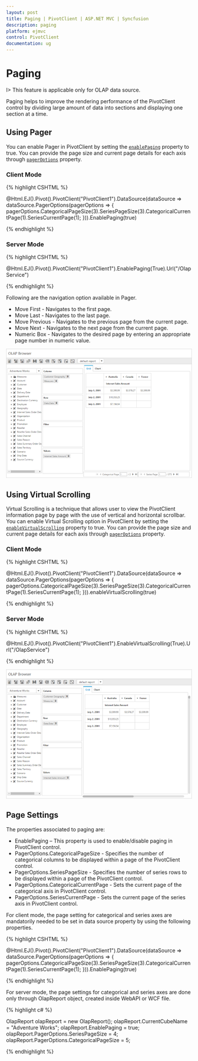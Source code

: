 ```yaml
---
layout: post
title: Paging | PivotClient | ASP.NET MVC | Syncfusion
description: paging
platform: ejmvc
control: PivotClient
documentation: ug
---
```


# Paging

I> This feature is applicable only for OLAP data source.

Paging helps to improve the rendering performance of the PivotClient control by dividing large amount of data into sections and displaying one section at a time.

## Using Pager 

You can enable Pager in PivotClient by setting the [`enablePaging`](/js/api/ejpivotclient#members:enablePaging) property to true. You can provide the page size and current page details for each axis through [`pagerOptions`](/js/api/ejpivotclient#members:pagerOptions) property.

### Client Mode

{% highlight CSHTML %}

@Html.EJ().Pivot().PivotClient("PivotClient1").DataSource(dataSource => dataSource.PagerOptions(pagerOptions => { pagerOptions.CategoricalPageSize(3).SeriesPageSize(3).CategoricalCurrentPage(1).SeriesCurrentPage(1); })).EnablePaging(true)

{% endhighlight %}

### Server Mode

{% highlight CSHTML %}

@Html.EJ().Pivot().PivotClient("PivotClient1").EnablePaging(True).Url("/OlapService")

{% endhighlight %}

Following are the navigation option available in Pager.

* Move First - Navigates to the first page.
* Move Last - Navigates to the last page. 
* Move Previous - Navigates to the previous page from the current page.
* Move Next - Navigates to the next page from the current page.
* Numeric Box - Navigates to the desired page by entering an appropriate page number in numeric value.

![](Paging_images/paging.png)


## Using Virtual Scrolling

Virtual Scrolling is a technique that allows user to view the PivotClient information page by page with the use of vertical and horizontal scrollbar. You can enable Virtual Scrolling option in PivotClient by setting the [`enableVirtualScrolling`](/js/api/ejpivotclient#members:enablevirtualscrolling) property to true. You can provide the page size and current page details for each axis through [`pagerOptions`](/js/api/ejpivotclient#members:pagerOptions) property. 

### Client Mode

{% highlight CSHTML %}

@Html.EJ().Pivot().PivotClient("PivotClient1").DataSource(dataSource => dataSource.PagerOptions(pagerOptions => { pagerOptions.CategoricalPageSize(3).SeriesPageSize(3).CategoricalCurrentPage(1).SeriesCurrentPage(1); })).enableVirtualScrolling(true)

{% endhighlight %}

### Server Mode

{% highlight CSHTML %}

@Html.EJ().Pivot().PivotClient("PivotClient1").EnableVirtualScrolling(True).Url("/OlapService")

{% endhighlight %}

![](Paging_images/virtual-scrolling.png)

## Page Settings

The properties associated to paging are:
* EnablePaging – This property is used to enable/disable paging in PivotClient control.
* PagerOptions.CategoricalPageSize - Specifies the number of categorical columns to be displayed within a page of the PivotClient control.
* PagerOptions.SeriesPageSize - Specifies the number of series rows to be displayed within a page of the PivotClient control.
* PagerOptions.CategoricalCurrentPage - Sets the current page of the categorical axis in PivotClient control.
* PagerOptions.SeriesCurrentPage - Sets the current page of the series axis in PivotClient control.

For client mode, the page setting for categorical and series axes are mandatorily needed to be set in data source property by using the following properties.

{% highlight CSHTML %}

@Html.EJ().Pivot().PivotClient("PivotClient1").DataSource(dataSource => dataSource.PagerOptions(pagerOptions => { pagerOptions.CategoricalPageSize(3).SeriesPageSize(3).CategoricalCurrentPage(1).SeriesCurrentPage(1); })).EnablePaging(true)

{% endhighlight %}

For server mode, the page settings for categorical and series axes are done only through OlapReport object, created inside WebAPI or WCF file.

{% highlight c# %}

OlapReport olapReport = new OlapReport();
olapReport.CurrentCubeName = "Adventure Works";
olapReport.EnablePaging = true;
olapReport.PagerOptions.SeriesPageSize = 4;
olapReport.PagerOptions.CategoricalPageSize = 5;

{% endhighlight %}